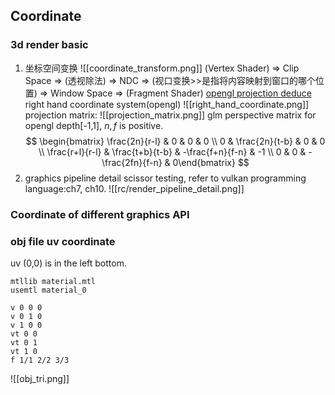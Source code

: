 ## Coordinate
### 3d render basic
1. 坐标空间变换
	![[coordinate_transform.png]]
	(Vertex Shader) => Clip Space => (透视除法) => NDC => (视口变换>>是指将内容映射到窗口的哪个位置) => Window Space => (Fragment Shader)
	[opengl projection deduce](http://www.songho.ca/opengl/gl_projectionmatrix.html)
	right hand coordinate system(opengl)
	![[right_hand_coordinate.png]]
	 projection matrix:
	 ![[projection_matrix.png]]
	glm perspective matrix for opengl depth[-1,1], $n, f$ is positive.
	$$
	\begin{bmatrix}
\frac{2n}{r-l} & 0 & 0 & 0 \\
0 & \frac{2n}{t-b} & 0 & 0 \\
\frac{r+l}{r-l} & \frac{t+b}{t-b} & -\frac{f+n}{f-n} & -1 \\
0 & 0 & -\frac{2fn}{f-n} & 0\end{bmatrix}
	$$
 2. graphics pipeline detail
	 scissor testing, refer to vulkan programming language:ch7, ch10. 
![[rc/render_pipeline_detail.png]]



### Coordinate of different graphics API


### obj file uv coordinate

uv (0,0) is in the left bottom.

```obj file
mtllib material.mtl
usemtl material_0

v 0 0 0
v 0 1 0
v 1 0 0
vt 0 0
vt 0 1
vt 1 0
f 1/1 2/2 3/3
```
![[obj_tri.png]]
